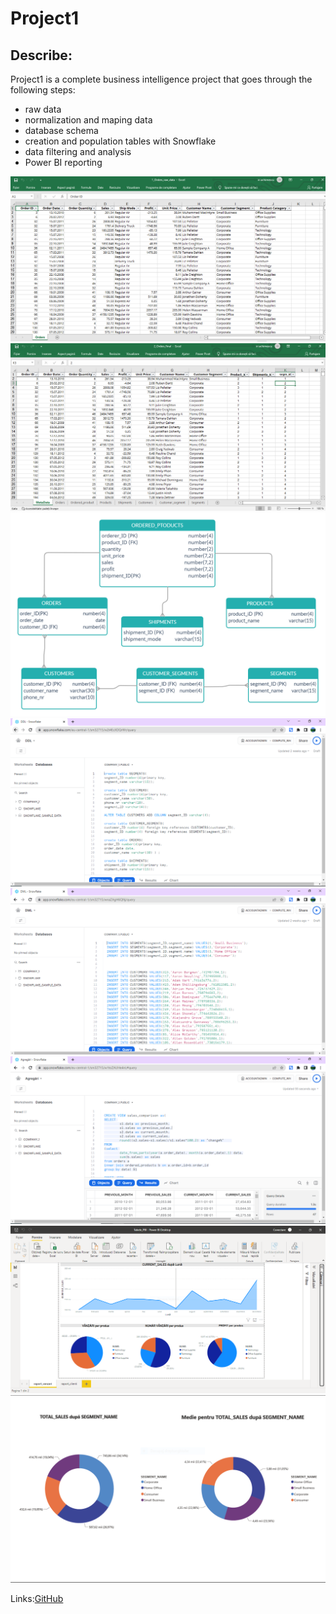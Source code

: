 # Project1

## Describe:

Project1 is a complete business intelligence project that goes through the following steps: 
* raw data
* normalization and maping data
* database schema
* creation and population tables with Snowflake
* data filtering and analysis
* Power BI reporting


![Raw Data](https://github.com/Irinel01/Proiect1/blob/main/10_Raw_data.PNG)
![Normalization](https://github.com/Irinel01/Proiect1/blob/main/11_Normalization.PNG)
![Schema](https://github.com/Irinel01/Proiect1/blob/main/03_Schema_1.jpg)
![Creating tables](https://github.com/Irinel01/Proiect1/blob/main/12_Defining_and_creating_tables.PNG)
![Population](https://github.com/Irinel01/Proiect1/blob/main/13_Population_of_tables.PNG)
![Filtering](https://github.com/Irinel01/Proiect1/blob/main/14_Aggregations.PNG)
![report1](https://github.com/Irinel01/Proiect1/blob/main/08_Sales_report.PNG)
![report2](https://github.com/Irinel01/Proiect1/blob/main/09_Customer_report.PNG)


Links:[GitHub](https://github.com/Irinel01/Proiect1.git)
